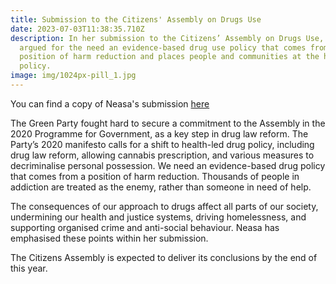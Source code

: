 ```yaml
---
title: Submission to the Citizens' Assembly on Drugs Use
date: 2023-07-03T11:38:35.710Z
description: In her submission to the Citizens’ Assembly on Drugs Use, Neasa has
  argued for the need an evidence-based drug use policy that comes from a
  position of harm reduction and places people and communities at the heart of
  policy.
image: img/1024px-pill_1.jpg
---
```

You can find a copy of Neasa's submission [here](neasahourigan.com/ca-drugs-sub)

The Green Party fought hard to secure a commitment to the Assembly in the 2020 Programme for Government, as a key step in drug law reform. The Party’s 2020 manifesto calls for a shift to health-led drug policy, including drug law reform, allowing cannabis prescription, and various measures to decriminalise personal possession. We need an evidence-based drug policy that comes from a position of harm reduction. Thousands of people in addiction are treated as the enemy, rather than someone in need of help.

The consequences of our approach to drugs affect all parts of our society, undermining our health and justice systems, driving homelessness, and supporting organised crime and anti-social behaviour. Neasa has emphasised these points within her submission.

The Citizens Assembly is expected to deliver its conclusions by the end of this year.